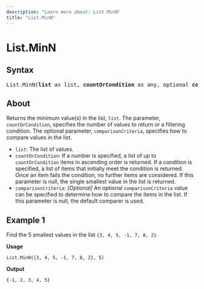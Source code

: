 ```yaml
---
description: "Learn more about: List.MinN"
title: "List.MinN"
---
```

# List.MinN

## Syntax

<pre>
List.MinN(<b>list</b> as list, <b>countOrCondition</b> as any, optional <b>comparisonCriteria</b> as any, optional <b>includeNulls</b> as nullable logical) as list
</pre>
  
## About

Returns the minimum value(s) in the list, `list`. The parameter, `countOrCondition`, specifies the number of values to return or a filtering condition. The optional parameter, `comparisonCriteria`, specifies how to compare values in the list.

* `list`: The list of values.
* `countOrCondition`: If a number is specified, a list of up to `countOrCondition` items in ascending order is returned. If a condition is specified, a list of items that initially meet the condition is returned. Once an item fails the condition, no further items are considered. If this parameter is null, the single smallest value in the list is returned.
* `comparisonCriteria`: _[Optional]_ An optional `comparisonCriteria` value can be specified to determine how to compare the items in the list. If this parameter is null, the default comparer is used.

## Example 1

Find the 5 smallest values in the list `{3, 4, 5, -1, 7, 8, 2}`.

**Usage**

```powerquery-m
List.MinN({3, 4, 5, -1, 7, 8, 2}, 5)
```

**Output**

`{-1, 2, 3, 4, 5}`
